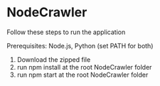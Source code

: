 # NodeCrawler

Follow these steps to run the application

Prerequisites: Node.js, Python (set PATH for both)

1. Download the zipped file
2. run npm install at the root NodeCrawler folder
3. run npm start  at the root NodeCrawler folder
